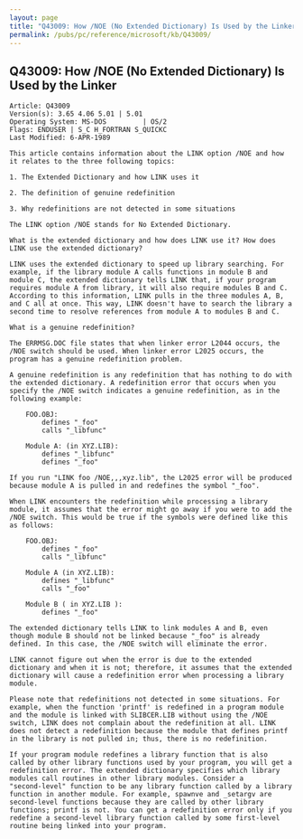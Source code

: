 ```yaml
---
layout: page
title: "Q43009: How /NOE (No Extended Dictionary) Is Used by the Linker"
permalink: /pubs/pc/reference/microsoft/kb/Q43009/
---
```


## Q43009: How /NOE (No Extended Dictionary) Is Used by the Linker

	Article: Q43009
	Version(s): 3.65 4.06 5.01 | 5.01
	Operating System: MS-DOS         | OS/2
	Flags: ENDUSER | S_C H_FORTRAN S_QUICKC
	Last Modified: 6-APR-1989
	
	This article contains information about the LINK option /NOE and how
	it relates to the three following topics:
	
	1. The Extended Dictionary and how LINK uses it
	
	2. The definition of genuine redefinition
	
	3. Why redefinitions are not detected in some situations
	
	The LINK option /NOE stands for No Extended Dictionary.
	
	What is the extended dictionary and how does LINK use it? How does
	LINK use the extended dictionary?
	
	LINK uses the extended dictionary to speed up library searching. For
	example, if the library module A calls functions in module B and
	module C, the extended dictionary tells LINK that, if your program
	requires module A from library, it will also require modules B and C.
	According to this information, LINK pulls in the three modules A, B,
	and C all at once. This way, LINK doesn't have to search the library a
	second time to resolve references from module A to modules B and C.
	
	What is a genuine redefinition?
	
	The ERRMSG.DOC file states that when linker error L2044 occurs, the
	/NOE switch should be used. When linker error L2025 occurs, the
	program has a genuine redefinition problem.
	
	A genuine redefinition is any redefinition that has nothing to do with
	the extended dictionary. A redefinition error that occurs when you
	specify the /NOE switch indicates a genuine redefinition, as in the
	following example:
	
	    FOO.OBJ:
	        defines "_foo"
	        calls "_libfunc"
	
	    Module A: (in XYZ.LIB):
	        defines "_libfunc"
	        defines "_foo"
	
	If you run "LINK foo /NOE,,,xyz.lib", the L2025 error will be produced
	because module A is pulled in and redefines the symbol "_foo".
	
	When LINK encounters the redefinition while processing a library
	module, it assumes that the error might go away if you were to add the
	/NOE switch. This would be true if the symbols were defined like this
	as follows:
	
	    FOO.OBJ:
	        defines "_foo"
	        calls "_libfunc"
	
	    Module A (in XYZ.LIB):
	        defines "_libfunc"
	        calls "_foo"
	
	    Module B ( in XYZ.LIB ):
	        defines "_foo"
	
	The extended dictionary tells LINK to link modules A and B, even
	though module B should not be linked because "_foo" is already
	defined. In this case, the /NOE switch will eliminate the error.
	
	LINK cannot figure out when the error is due to the extended
	dictionary and when it is not; therefore, it assumes that the extended
	dictionary will cause a redefinition error when processing a library
	module.
	
	Please note that redefinitions not detected in some situations. For
	example, when the function 'printf' is redefined in a program module
	and the module is linked with SLIBCER.LIB without using the /NOE
	switch, LINK does not complain about the redefinition at all. LINK
	does not detect a redefinition because the module that defines printf
	in the library is not pulled in; thus, there is no redefinition.
	
	If your program module redefines a library function that is also
	called by other library functions used by your program, you will get a
	redefinition error. The extended dictionary specifies which library
	modules call routines in other library modules. Consider a
	"second-level" function to be any library function called by a library
	function in another module. For example, spawnve and _setargv are
	second-level functions because they are called by other library
	functions; printf is not. You can get a redefinition error only if you
	redefine a second-level library function called by some first-level
	routine being linked into your program.
